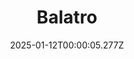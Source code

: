 ---
title: "Balatro"
id: 2379780
date: 2025-01-12T00:00:05.277Z
link: games/steam/recent/balatro
image: http://media.steampowered.com/steamcommunity/public/images/apps/2379780/b6018068070ab0e23561694c11f7950dd6f4c752.jpg
playtime_2weeks: 827
playtime_forever: 5376
playtime_windows_forever: 0
playtime_mac_forever: 149
playtime_linux_forever: 5227
playtime_deck_forever: 5227
---